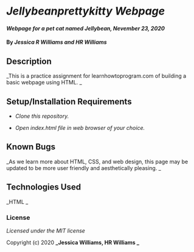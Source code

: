 # _Jellybeanprettykitty Webpage_

#### _Webpage for a pet cat named Jellybean, Nevember 23, 2020_

#### By _**Jessica R Williams and HR Williams**_

## Description

_This is a practice assignment for learnhowtoprogram.com of building a basic webpage using HTML. _

## Setup/Installation Requirements

* _Clone this repository._

* _Open index.html file in web browser of your choice._

## Known Bugs

_As we learn more about HTML, CSS, and web design, this page may be updated to be more user friendly and aesthetically pleasing. _

## Technologies Used

_HTML _

### License

*Licensed under the MIT license*

Copyright (c) 2020 **_Jessica Williams, HR Williams _**